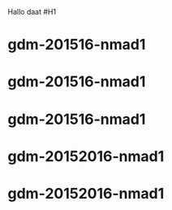 Hallo daat 
#H1
#####

# gdm-201516-nmad1
# gdm-201516-nmad1
# gdm-201516-nmad1
# gdm-20152016-nmad1
# gdm-20152016-nmad1
